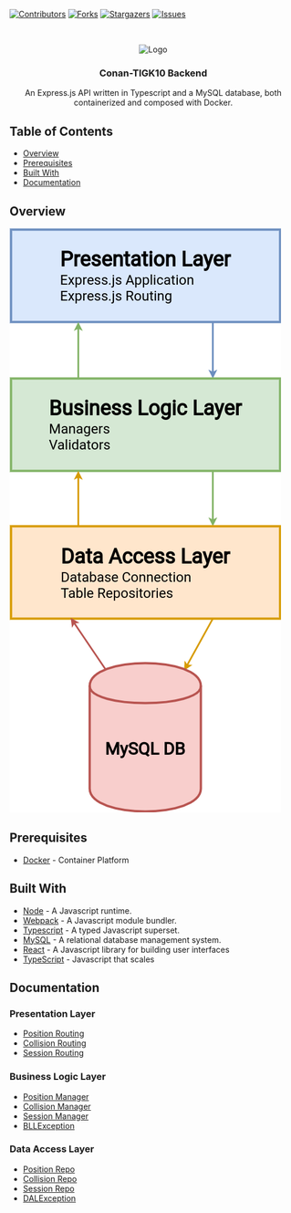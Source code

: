 <!-- PROJECT SHIELDS -->
[![Contributors][contributors-shield]][contributors-url]
[![Forks][forks-shield]][forks-url]
[![Stargazers][stars-shield]][stars-url]
[![Issues][issues-shield]][issues-url]

<!-- PROJECT LOGO -->
<br />
<p align="center">
   <img src="https://image.flaticon.com/icons/svg/168/168881.svg" alt="Logo" width="100" height="100">

  <h3 align="center">Conan-TIGK10 Backend</h3>

  <p align="center" width="50%">
    An Express.js API written in Typescript and a MySQL database, both containerized and composed with Docker.
    <br />
  </p>
</p>

<!-- TABLE OF CONTENTS -->
## Table of Contents

* [Overview](#overview)
* [Prerequisites](#prerequisites)
* [Built With](#built-with)
* [Documentation](#Documentation)

<!-- OVERVIEW -->
## Overview
 <img src="https://github.com/Conan-TIGK10/Conan-TIGK10/blob/master/ConanBackend.png" alt="Logo">

## Prerequisites
* [Docker](https://www.docker.com/) - Container Platform
<!-- THE TEAM -->
## Built With
* [Node](https://nodejs.org/en/) - A Javascript runtime.
* [Webpack](https://webpack.js.org/) - A Javascript module bundler.
* [Typescript](https://www.typescriptlang.org/) - A typed Javascript superset.
* [MySQL](https://www.mysql.com/) - A relational database management system.
* [React](https://reactjs.org/) - A Javascript library for building user interfaces
* [TypeScript](https://www.typescriptlang.org/) - Javascript that scales
## Documentation
### Presentation Layer
* [Position Routing](https://github.com/Conan-TIGK10/Backend/blob/development/conan-backend/src/pl-express/loaders/express/routers/position.md)
* [Collision Routing](https://github.com/Conan-TIGK10/Backend/blob/development/conan-backend/src/pl-express/loaders/express/routers/collision.md)
* [Session Routing](https://github.com/Conan-TIGK10/Backend/blob/development/conan-backend/src/pl-express/loaders/express/routers/session.md)
### Business Logic Layer
* [Position Manager](https://github.com/Conan-TIGK10/Backend/blob/development/conan-backend/src/bl/managers/positionManager.md)
* [Collision Manager](https://github.com/Conan-TIGK10/Backend/blob/development/conan-backend/src/bl/managers/collisionManager.md)
* [Session Manager](https://github.com/Conan-TIGK10/Backend/blob/development/conan-backend/src/bl/managers/sessionManager.md)
* [BLLException](https://github.com/Conan-TIGK10/Backend/blob/development/conan-backend/src/bl/BLLException.md)


### Data Access Layer
* [Position Repo](https://github.com/Conan-TIGK10/Backend/blob/development/conan-backend/src/dal/repos/positionRepo.md)
* [Collision Repo](https://github.com/Conan-TIGK10/Backend/blob/development/conan-backend/src/dal/repos/collisionRepo.md)
* [Session Repo](https://github.com/Conan-TIGK10/Backend/blob/development/conan-backend/src/dal/repos/sessionRepo.md)
* [DALException](https://github.com/Conan-TIGK10/Backend/blob/development/conan-backend/src/dal/DALException.md)

<!-- MARKDOWN LINKS & IMAGES -->
<!-- https://www.markdownguide.org/basic-syntax/#reference-style-links -->
[contributors-shield]: https://img.shields.io/github/contributors/Conan-TIGK10/Backend.svg?style=flat-square
[contributors-url]: https://github.com/Conan-TIGK10/Backend/graphs/contributors
[forks-shield]: https://img.shields.io/github/forks/Conan-TIGK10/Backend.svg?style=flat-square
[forks-url]: https://github.com/Conan-TIGK10/Backend/network/members
[stars-shield]: https://img.shields.io/github/stars/Conan-TIGK10/Backend.svg?style=flat-square
[stars-url]: https://github.com/Conan-TIGK10/Backend/stargazers
[issues-shield]: https://img.shields.io/github/issues/Conan-TIGK10/Backend.svg?style=flat-square
[issues-url]: https://github.com/Conan-TIGK10/Backend/issues
